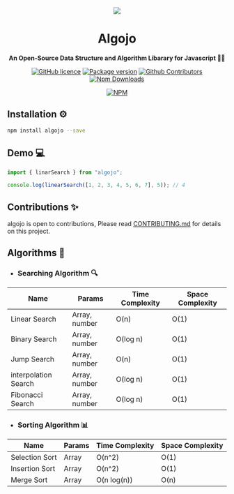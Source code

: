 <div align="center">
<img src="https://github.com/Ukhang/algojo/assets/94834060/6ec1c1c3-3964-449e-9e13-7205ac24518c"/>
<h1 align="center">Algojo</h1>
</div>

<p align="center">
  <strong>An Open-Source Data Structure and Algorithm Libarary for Javascript 👩‍💻</strong>
</p>

<div align="center">
  
  [![GitHub licence](https://img.shields.io/github/license/Ukhang/algojo)](https://github.com/Ukhang/algojo/blob/main/LICENSE)
  [![Package version](https://img.shields.io/github/package-json/v/Ukhang/algojo)](https://www.npmjs.com/package/algojo)
  [![Github Contributors](https://img.shields.io/github/contributors/Ukhang/algojo?color=green)](https://github.com/Ukhang/algojo/graphs/contributors)
  [![Npm Downloads](https://img.shields.io/npm/dw/algojo)](https://www.npmjs.com/package/algojo)
  
  [![NPM](https://nodei.co/npm/algojo.png)](https://nodei.co/npm/algojo)
  
</div>

## Installation ⚙️

```bash 
npm install algojo --save
```

## Demo 💻
```js
import { linarSearch } from "algojo";

console.log(linearSearch([1, 2, 3, 4, 5, 6, 7], 5)); // 4
```

## Contributions ✨
algojo is open to contributions, Please read [CONTRIBUTING.md](https://github.com/Ukhang/algojo/blob/main/CONTRIBUTING.md) for details on this project.

## Algorithms 🧠
- ### Searching Algorithm 🔍
| Name | Params | Time Complexity | Space Complexity |
|---|---|---|---|
| Linear Search | Array, number | O(n) | O(1) |
| Binary Search | Array, number | O(log n) | O(1) |
| Jump Search | Array, number | O(n) | O(1) |
| interpolation Search | Array, number | O(log n) | O(1) |
| Fibonacci Search | Array, number | O(log n) | O(1) |

- ### Sorting Algorithm 📊
| Name | Params | Time Complexity | Space Complexity |
|---|---|---|---|
| Selection Sort | Array | O(n^2) | O(1) |
| Insertion Sort | Array | O(n^2) | O(1) |
| Merge Sort | Array | O(n log(n)) | O(n) |